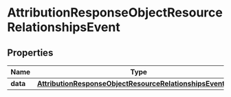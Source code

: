# AttributionResponseObjectResourceRelationshipsEvent

## Properties
Name | Type | Description | Notes
------------ | ------------- | ------------- | -------------
**data** | [**AttributionResponseObjectResourceRelationshipsEventData**](AttributionResponseObjectResourceRelationshipsEventData.md) |  |  [optional]
